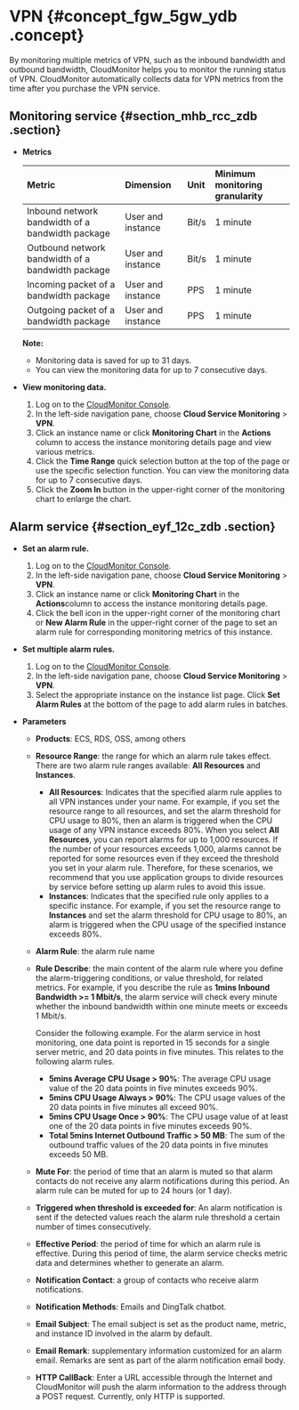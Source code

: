 # VPN {#concept_fgw_5gw_ydb .concept}

By monitoring multiple metrics of VPN, such as the inbound bandwidth and outbound bandwidth, CloudMonitor helps you to monitor the running status of VPN. CloudMonitor automatically collects data for VPN metrics from the time after you purchase the VPN service.

## Monitoring service {#section_mhb_rcc_zdb .section}

-   **Metrics**

    |Metric|Dimension|Unit|Minimum monitoring granularity|
    |:-----|:--------|:---|:-----------------------------|
    |Inbound network bandwidth of a bandwidth package|User and instance|Bit/s|1 minute|
    |Outbound network bandwidth of a bandwidth package|User and instance|Bit/s|1 minute|
    |Incoming packet of a bandwidth package|User and instance|PPS|1 minute|
    |Outgoing packet of a bandwidth package|User and instance|PPS|1 minute|

    **Note:** 

    -   Monitoring data is saved for up to 31 days.
    -   You can view the monitoring data for up to 7 consecutive days.

-   **View monitoring data.**
    1.  Log on to the [CloudMonitor Console](https://cms-intl.console.aliyun.com).
    2.  In the left-side navigation pane, choose **Cloud Service Monitoring** \> **VPN**.
    3.  Click an instance name or click **Monitoring Chart** in the **Actions** column to access the instance monitoring details page and view various metrics.
    4.  Click the **Time Range** quick selection button at the top of the page or use the specific selection function. You can view the monitoring data for up to 7 consecutive days.
    5.  Click the **Zoom In** button in the upper-right corner of the monitoring chart to enlarge the chart.

## Alarm service {#section_eyf_12c_zdb .section}

-   **Set an alarm rule.**
    1.  Log on to the [CloudMonitor Console](https://cms-intl.console.aliyun.com).
    2.  In the left-side navigation pane, choose **Cloud Service Monitoring** \> **VPN**.
    3.  Click an instance name or click **Monitoring Chart** in the **Actions**column to access the instance monitoring details page.
    4.  Click the bell icon in the upper-right corner of the monitoring chart or **New Alarm Rule** in the upper-right corner of the page to set an alarm rule for corresponding monitoring metrics of this instance.

-   **Set multiple alarm rules.**
    1.  Log on to the [CloudMonitor Console](https://cms-intl.console.aliyun.com).
    2.  In the left-side navigation pane, choose **Cloud Service Monitoring** \> **VPN**.
    3.  Select the appropriate instance on the instance list page. Click **Set Alarm Rules** at the bottom of the page to add alarm rules in batches.
-   **Parameters**
    -   **Products**: ECS, RDS, OSS, among others
    -   **Resource Range**: the range for which an alarm rule takes effect. There are two alarm rule ranges available: **All Resources** and **Instances**.
        -   **All Resources**: Indicates that the specified alarm rule applies to all VPN instances under your name. For example, if you set the resource range to all resources, and set the alarm threshold for CPU usage to 80%, then an alarm is triggered when the CPU usage of any VPN instance exceeds 80%. When you select **All Resources**, you can report alarms for up to 1,000 resources. If the number of your resources exceeds 1,000, alarms cannot be reported for some resources even if they exceed the threshold you set in your alarm rule. Therefore, for these scenarios, we recommend that you use application groups to divide resources by service before setting up alarm rules to avoid this issue.
        -   **Instances**: Indicates that the specified rule only applies to a specific instance. For example, if you set the resource range to **Instances** and set the alarm threshold for CPU usage to 80%, an alarm is triggered when the CPU usage of the specified instance exceeds 80%.
    -   **Alarm Rule**: the alarm rule name
    -   **Rule Describe**: the main content of the alarm rule where you define the alarm-triggering conditions, or value threshold, for related metrics. For example, if you describe the rule as **1mins Inbound Bandwidth \>= 1 Mbit/s**, the alarm service will check every minute whether the inbound bandwidth within one minute meets or exceeds 1 Mbit/s.

        Consider the following example. For the alarm service in host monitoring, one data point is reported in 15 seconds for a single server metric, and 20 data points in five minutes. This relates to the following alarm rules.

        -   **5mins Average CPU Usage \> 90%**: The average CPU usage value of the 20 data points in five minutes exceeds 90%.
        -   **5mins CPU Usage Always \> 90%**: The CPU usage values of the 20 data points in five minutes all exceed 90%.
        -   **5mins CPU Usage Once \> 90%**: The CPU usage value of at least one of the 20 data points in five minutes exceeds 90%.
        -   **Total 5mins Internet Outbound Traffic \> 50 MB**: The sum of the outbound traffic values of the 20 data points in five minutes exceeds 50 MB.
    -   **Mute For**: the period of time that an alarm is muted so that alarm contacts do not receive any alarm notifications during this period. An alarm rule can be muted for up to 24 hours \(or 1 day\).
    -   **Triggered when threshold is exceeded for**: An alarm notification is sent if the detected values reach the alarm rule threshold a certain number of times consecutively.
    -   **Effective Period**: the period of time for which an alarm rule is effective. During this period of time, the alarm service checks metric data and determines whether to generate an alarm.
    -   **Notification Contact**: a group of contacts who receive alarm notifications.
    -   **Notification Methods**: Emails and DingTalk chatbot.
    -   **Email Subject**: The email subject is set as the product name, metric, and instance ID involved in the alarm by default.
    -   **Email Remark**: supplementary information customized for an alarm email. Remarks are sent as part of the alarm notification email body.
    -    **HTTP CallBack**: Enter a URL accessible through the Internet and CloudMonitor will push the alarm information to the address through a POST request. Currently, only HTTP is supported.

